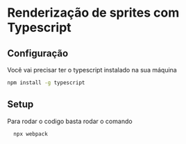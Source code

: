 # Renderização de sprites com Typescript

## Configuração

Você vai precisar ter o typescript instalado na sua máquina

```bash
npm install -g typescript
```

## Setup

Para rodar o codigo basta rodar o comando

```bash
  npx webpack
```
